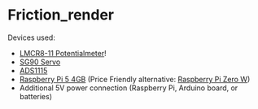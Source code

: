 # Friction_render

Devices used:

* [LMCR8-11 Potentialmeter](https://p3america.com/lmcr8-series-w-shaft-spring/)!
* [SG90 Servo](https://www.amazon.com/gp/product/B0B1V634TH/ref=ewc_pr_img_1?smid=A1WR3OD88XA784&th=1!)
* [ADS1115](https://www.amazon.com/dp/B0C4QBYWYH?ref=ppx_yo2ov_dt_b_fed_asin_title!)
* [Raspberry Pi 5 4GB](https://www.pishop.us/product/raspberry-pi-5-4gb/!) (Price Friendly alternative: [Raspberry Pi Zero W](https://www.pishop.us/product/raspberry-pi-zero-w/?searchid=0!))
* Additional 5V power connection (Raspberry Pi, Arduino board, or batteries)
